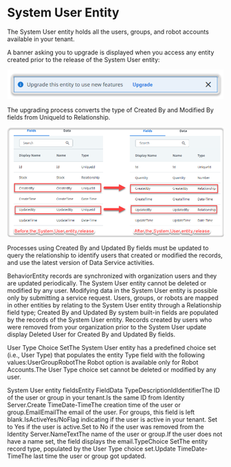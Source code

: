 ﻿---
sidebar_position: 6
---

# System User Entity

The System User entity holds all the users, groups, and robot accounts available in your tenant.

A banner asking you to upgrade is displayed when you access any entity created prior to the release of the System User entity:

![db6125f-upgrade_entity=GUID-D9A29036-4B35-4A40-B4C3-AC5ACD2619BC=1=en=Default](/images/db6125f-upgrade_entity=GUID-D9A29036-4B35-4A40-B4C3-AC5ACD2619BC=1=en=Default.png)

The upgrading process converts the type of Created By and Modified By fields from UniqueId to Relationship.

![3162c91-difference_in_fields=GUID-7280B99A-1DAC-4AF1-B785-091AC866BCCA=1=en=Default](/images/3162c91-difference_in_fields=GUID-7280B99A-1DAC-4AF1-B785-091AC866BCCA=1=en=Default.png)

Processes using Created By and Updated By fields must be updated to query the relationship to identify users that created or modified the records, and use the latest version of Data Service activities.

BehaviorEntity records are synchronized with organization users and they are updated periodically. The System User entity cannot be deleted or modified by any user. Modifying data in the System User entity is possible only by submitting a service request. Users, groups, or robots are mapped in other entities by relating to the System User entity through a Relationship field type; Created By and Updated By system built-in fields are populated by the records of the System User entity. Records created by users who were removed from your organization prior to the System User update display Deleted User for Created By and Updated By fields.

User Type Choice SetThe System User entity has a predefined choice set (i.e., User Type) that populates the entity Type field with the following values:UserGroupRobotThe Robot option is available only for Robot Accounts.The User Type choice set cannot be deleted or modified by any user.

System User entity fieldsEntity FieldData TypeDescriptionIdIdentifierThe ID of the user or group in your tenant.Is the same ID from Identity Server.Create TimeDate-TimeThe creation time of the user or group.EmailEmailThe email of the user. For groups, this field is left blank.IsActiveYes/NoFlag indicating if the user is active in your tenant. Set to Yes if the user is active.Set to No if the user was removed from the Identity Server.NameTextThe name of the user or group.If the user does not have a name set, the field displays the email.TypeChoice SetThe entity record type, populated by the User Type choice set.Update TimeDate-TimeThe last time the user or group got updated.
